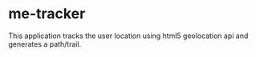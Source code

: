 # me-tracker

This application tracks the user location using html5 geolocation api and generates a path/trail.

